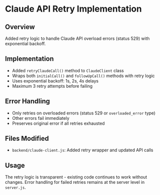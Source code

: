 # Claude API Retry Implementation

## Overview
Added retry logic to handle Claude API overload errors (status 529) with exponential backoff.

## Implementation
- Added `retryClaudeCall()` method to `ClaudeClient` class
- Wraps both `initialCall()` and `followUpCall()` methods with retry logic
- Uses exponential backoff: 1s, 2s, 4s delays
- Maximum 3 retry attempts before failing

## Error Handling
- Only retries on overloaded errors (status 529 or `overloaded_error` type)
- Other errors fail immediately
- Preserves original error if all retries exhausted

## Files Modified
- `backend/claude-client.js`: Added retry wrapper and updated API calls

## Usage
The retry logic is transparent - existing code continues to work without changes. Error handling for failed retries remains at the server level in `server.js`.
